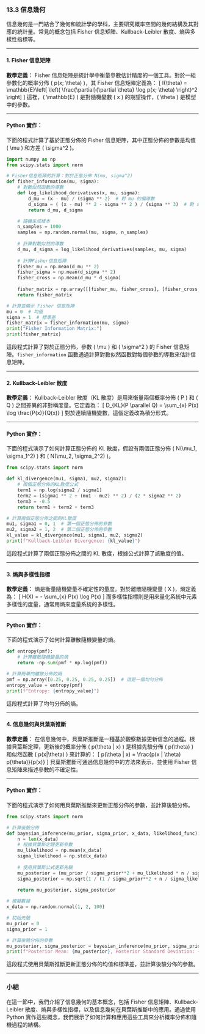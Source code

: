 ### 13.3 信息幾何

信息幾何是一門結合了幾何和統計學的學科，主要研究概率空間的幾何結構及其對應的統計量。常見的概念包括 Fisher 信息矩陣、Kullback-Leibler 散度、熵與多樣性指標等。

---

#### 1. Fisher 信息矩陣

**數學定義**：
Fisher 信息矩陣是統計學中衡量參數估計精度的一個工具。對於一組參數化的概率分佈 \( p(x; \theta) \)，其 Fisher 信息矩陣定義為：
\[
I(\theta) = \mathbb{E}\left[ \left( \frac{\partial}{\partial \theta} \log p(x; \theta) \right)^2 \right]
\]
這裡，\( \mathbb{E} \) 是對隨機變數 \( x \) 的期望操作，\( \theta \) 是模型中的參數。

---

#### Python 實作：
下面的程式計算了基於正態分佈的 Fisher 信息矩陣，其中正態分佈的參數是均值 \( \mu \) 和方差 \( \sigma^2 \)。

```python
import numpy as np
from scipy.stats import norm

# Fisher信息矩陣的計算：對於正態分佈 N(mu, sigma^2)
def fisher_information(mu, sigma):
    # 對數似然函數的導數
    def log_likelihood_derivatives(x, mu, sigma):
        d_mu = (x - mu) / (sigma ** 2)  # 對 mu 的偏導數
        d_sigma = ( (x - mu) ** 2 - sigma ** 2 ) / (sigma ** 3)  # 對 sigma 的偏導數
        return d_mu, d_sigma

    # 隨機生成樣本
    n_samples = 1000
    samples = np.random.normal(mu, sigma, n_samples)
    
    # 計算對數似然的導數
    d_mu, d_sigma = log_likelihood_derivatives(samples, mu, sigma)
    
    # 計算Fisher信息矩陣
    fisher_mu = np.mean(d_mu ** 2)
    fisher_sigma = np.mean(d_sigma ** 2)
    fisher_cross = np.mean(d_mu * d_sigma)
    
    fisher_matrix = np.array([[fisher_mu, fisher_cross], [fisher_cross, fisher_sigma]])
    return fisher_matrix

# 計算並顯示 Fisher 信息矩陣
mu = 0  # 均值
sigma = 1  # 標準差
fisher_matrix = fisher_information(mu, sigma)
print("Fisher Information Matrix:")
print(fisher_matrix)
```

這段程式計算了對於正態分佈，參數 \( \mu \) 和 \( \sigma^2 \) 的 Fisher 信息矩陣。`fisher_information` 函數通過計算對數似然函數對每個參數的導數來估計信息矩陣。

---

#### 2. Kullback-Leibler 散度

**數學定義**：
Kullback-Leibler 散度（KL 散度）是用來衡量兩個概率分佈 \( P \) 和 \( Q \) 之間差異的非對稱度量。它定義為：
\[
D_{KL}(P \parallel Q) = \sum_{x} P(x) \log \frac{P(x)}{Q(x)}
\]
對於連續隨機變數，這個定義改為積分形式。

---

#### Python 實作：
下面的程式演示了如何計算正態分佈的 KL 散度，假設有兩個正態分佈 \( N(\mu_1, \sigma_1^2) \) 和 \( N(\mu_2, \sigma_2^2) \)。

```python
from scipy.stats import norm

def kl_divergence(mu1, sigma1, mu2, sigma2):
    # 兩個正態分佈的KL散度公式
    term1 = np.log(sigma2 / sigma1)
    term2 = (sigma1 ** 2 + (mu1 - mu2) ** 2) / (2 * sigma2 ** 2)
    term3 = -0.5
    return term1 + term2 + term3

# 計算兩個正態分佈之間的KL散度
mu1, sigma1 = 0, 1  # 第一個正態分佈的參數
mu2, sigma2 = 1, 2  # 第二個正態分佈的參數
kl_value = kl_divergence(mu1, sigma1, mu2, sigma2)
print(f"Kullback-Leibler Divergence: {kl_value}")
```

這段程式計算了兩個正態分佈之間的 KL 散度，根據公式計算了該散度的值。

---

#### 3. 熵與多樣性指標

**數學定義**：
熵是衡量隨機變量不確定性的量度。對於離散隨機變量 \( X \)，熵定義為：
\[
H(X) = - \sum_{x} P(x) \log P(x)
\]
而多樣性指標則是用來量化系統中元素多樣性的度量，通常用熵來度量系統的多樣性。

---

#### Python 實作：
下面的程式演示了如何計算離散隨機變量的熵。

```python
def entropy(pmf):
    # 計算離散隨機變量的熵
    return -np.sum(pmf * np.log(pmf))

# 計算簡單的離散分佈的熵
pmf = np.array([0.25, 0.25, 0.25, 0.25])  # 這是一個均勻分佈
entropy_value = entropy(pmf)
print(f"Entropy: {entropy_value}")
```

這段程式計算了均勻分佈的熵。

---

#### 4. 信息幾何與貝葉斯推斷

**數學定義**：
在信息幾何中，貝葉斯推斷是一種基於觀察數據更新信念的過程。根據貝葉斯定理，更新後的概率分佈 \( p(\theta | x) \) 是根據先驗分佈 \( p(\theta) \) 和似然函數 \( p(x|\theta) \) 來計算的：
\[
p(\theta | x) = \frac{p(x | \theta) p(\theta)}{p(x)}
\]
貝葉斯推斷可通過信息幾何中的方法來表示，並使用 Fisher 信息矩陣來描述參數的不確定性。

---

#### Python 實作：
下面的程式演示了如何用貝葉斯推斷來更新正態分佈的參數，並計算後驗分佈。

```python
from scipy.stats import norm

# 計算後驗分佈
def bayesian_inference(mu_prior, sigma_prior, x_data, likelihood_func):
    n = len(x_data)
    # 根據貝葉斯定理更新參數
    mu_likelihood = np.mean(x_data)
    sigma_likelihood = np.std(x_data)
    
    # 使用貝葉斯公式更新先驗
    mu_posterior = (mu_prior / sigma_prior**2 + mu_likelihood * n / sigma_likelihood**2) / (1 / sigma_prior**2 + n / sigma_likelihood**2)
    sigma_posterior = np.sqrt(1 / (1 / sigma_prior**2 + n / sigma_likelihood**2))
    
    return mu_posterior, sigma_posterior

# 模擬數據
x_data = np.random.normal(1, 2, 100)

# 初始先驗
mu_prior = 0
sigma_prior = 1

# 計算後驗分佈的參數
mu_posterior, sigma_posterior = bayesian_inference(mu_prior, sigma_prior, x_data, norm.pdf)
print(f"Posterior Mean: {mu_posterior}, Posterior Standard Deviation: {sigma_posterior}")
```

這段程式使用貝葉斯推斷更新正態分佈的均值和標準差，並計算後驗分佈的參數。

---

### 小結

在這一節中，我們介紹了信息幾何的基本概念，包括 Fisher 信息矩陣、Kullback-Leibler 散度、熵與多樣性指標，以及信息幾何在貝葉斯推斷中的應用。通過使用 Python 實作這些概念，我們展示了如何計算和應用這些工具來分析概率分佈和隨機過程的結構。